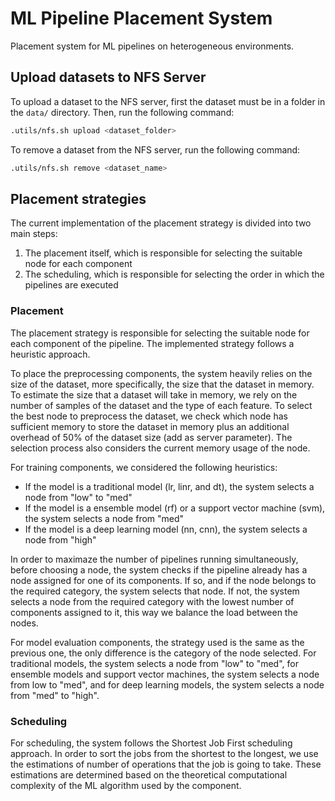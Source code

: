 # ML Pipeline Placement System
Placement system for ML pipelines on heterogeneous environments.

## Upload datasets to NFS Server
To upload a dataset to the NFS server, first the dataset must be in a folder in the ```data/``` directory. Then, run the following command:

```bash
.utils/nfs.sh upload <dataset_folder>
```

To remove a dataset from the NFS server, run the following command:

```bash
.utils/nfs.sh remove <dataset_name>
```

## Placement strategies

The current implementation of the placement strategy is divided into two main steps:
1. The placement itself, which is responsible for selecting the suitable node for each component
2. The scheduling, which is responsible for selecting the order in which the pipelines are executed

### Placement
The placement strategy is responsible for selecting the suitable node for each component of the pipeline. The implemented strategy follows a heuristic approach.

To place the preprocessing components, the system heavily relies on the size of the dataset, more specifically, the size that the dataset in memory. To estimate the size that a dataset will take in memory, we rely on the number of samples of the dataset and the type of each feature. To select the best node to preprocess the dataset, we check which node has sufficient memory to store the dataset in memory plus an additional overhead of 50% of the dataset size (add as server parameter). The selection process also considers the current memory usage of the node.

For training components, we considered the following heuristics:
- If the model is a traditional model (lr, linr, and dt), the system selects a node from "low" to "med"
- If the model is a ensemble model (rf) or a support vector machine (svm), the system selects a node from "med"
- If the model is a deep learning model (nn, cnn), the system selects a node from "high"

In order to maximaze the number of pipelines running simultaneously, before choosing a node, the system checks if the pipeline already has a node assigned for one of its components. If so, and if the node belongs to the required category, the system selects that node. If not, the system selects a node from the required category with the lowest number of components assigned to it, this way we balance the load between the nodes.

For model evaluation components, the strategy used is the same as the previous one, the only difference is the category of the node selected. For traditional models, the system selects a node from "low" to "med", for ensemble models and support vector machines, the system selects a node from low to "med", and for deep learning models, the system selects a node from "med" to "high".

### Scheduling
For scheduling, the system follows the Shortest Job First scheduling approach.
In order to sort the jobs from the shortest to the longest, we use the estimations of number of operations that the job is going to take. These estimations are determined based on the theoretical computational complexity of the ML algorithm used by the component.